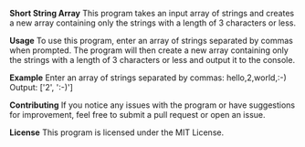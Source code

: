**Short String Array**
This program takes an input array of strings and creates a new array containing only the strings with a length of 3 characters or less.

**Usage**
To use this program, enter an array of strings separated by commas when prompted. The program will then create a new array containing only the strings with a length of 3 characters or less and output it to the console.

**Example**
Enter an array of strings separated by commas: hello,2,world,:-)
Output: ['2', ':-)']

**Contributing**
If you notice any issues with the program or have suggestions for improvement, feel free to submit a pull request or open an issue.

**License**
This program is licensed under the MIT License.